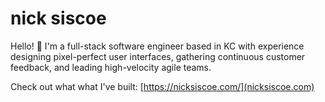 # nick siscoe

Hello! 👋 I'm a full-stack software engineer based in KC with experience designing pixel-perfect user interfaces, gathering continuous customer feedback, and leading high-velocity agile teams.

Check out what what I've built: [https://nicksiscoe.com/](nicksiscoe.com)
